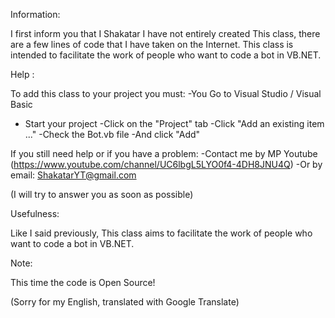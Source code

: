 Information:

I first inform you that I Shakatar I have not entirely created
This class, there are a few lines of code that I have taken on the Internet.
This class is intended to facilitate the work of people who want to code a bot in VB.NET.


Help :

To add this class to your project you must:
-You Go to Visual Studio / Visual Basic
- Start your project
-Click on the "Project" tab
-Click "Add an existing item ..."
-Check the Bot.vb file
-And click "Add"

If you still need help or if you have a problem:
-Contact me by MP Youtube (https://www.youtube.com/channel/UC6lbgL5LYO0f4-4DH8JNU4Q)
-Or by email: ShakatarYT@gmail.com

(I will try to answer you as soon as possible)


Usefulness:

Like I said previously,
This class aims to facilitate the work of people who want to code a bot in VB.NET.


Note:

This time the code is Open Source!

(Sorry for my English, translated with Google Translate)
